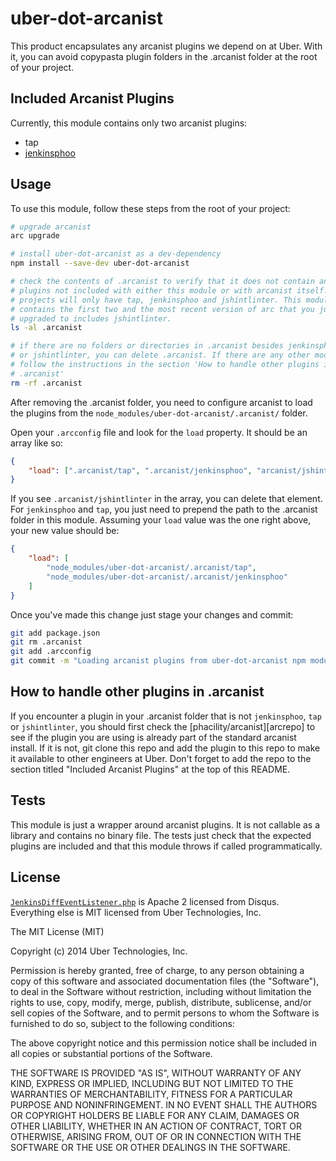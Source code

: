 uber-dot-arcanist
=================

This product encapsulates any arcanist plugins we depend on at Uber. With it,
you can avoid copypasta plugin folders in the .arcanist folder at the root of
your project.

Included Arcanist Plugins
-------------------------

Currently, this module contains only two arcanist plugins:
* tap
* [jenkinsphoo][jenkinsphoo]

Usage
-----

To use this module, follow these steps from the root of your project:

```bash
# upgrade arcanist
arc upgrade

# install uber-dot-arcanist as a dev-dependency
npm install --save-dev uber-dot-arcanist

# check the contents of .arcanist to verify that it does not contain any
# plugins not included with either this module or with arcanist itself. Most
# projects will only have tap, jenkinsphoo and jshintlinter. This module
# contains the first two and the most recent version of arc that you just
# upgraded to includes jshintlinter.
ls -al .arcanist

# if there are no folders or directories in .arcanist besides jenkinsphoo, tap
# or jshintlinter, you can delete .arcanist. If there are any other modules,
# follow the instructions in the section 'How to handle other plugins in
# .arcanist'
rm -rf .arcanist
```

After removing the .arcanist folder, you need to configure arcanist to load the
plugins from the `node_modules/uber-dot-arcanist/.arcanist/` folder.

Open your `.arcconfig` file and look for the `load` property. It should be an
array like so:

```json
{
    "load": [".arcanist/tap", ".arcanist/jenkinsphoo", "arcanist/jshintlinter"]
}
```

If you see `.arcanist/jshintlinter` in the array, you can delete that element.
For `jenkinsphoo` and `tap`, you just need to prepend the path to the .arcanist
folder in this module. Assuming your `load` value was the one right above, your
new value should be:

```json
{
    "load": [
        "node_modules/uber-dot-arcanist/.arcanist/tap",
        "node_modules/uber-dot-arcanist/.arcanist/jenkinsphoo"
    ]
}
```

Once you've made this change just stage your changes and commit:

```bash
git add package.json
git rm .arcanist
git add .arcconfig
git commit -m "Loading arcanist plugins from uber-dot-arcanist npm module"
```

How to handle other plugins in .arcanist
----------------------------------------

If you encounter a plugin in your .arcanist folder that is not `jenkinsphoo`,
`tap` or `jshintlinter`, you should first check the [phacility/arcanist][arcrepo]
to see if the plugin you are using is already part of the standard arcanist
install. If it is not, git clone this repo and add the plugin to this repo to
make it available to other engineers at Uber. Don't forget to add the repo to
the section titled "Included Arcanist Plugins" at the top of this README.

Tests
-----

This module is just a wrapper around arcanist plugins. It is not callable as a
library and contains no binary file. The tests just check that the expected
plugins are included and that this module throws if called programmatically.

License
-------

[`JenkinsDiffEventListener.php`][jenkinsphoo] is Apache 2 licensed from
Disqus. Everything else is MIT licensed from Uber Technologies, Inc.

The MIT License (MIT)

Copyright (c) 2014 Uber Technologies, Inc.

Permission is hereby granted, free of charge, to any person obtaining a copy
of this software and associated documentation files (the "Software"), to deal
in the Software without restriction, including without limitation the rights
to use, copy, modify, merge, publish, distribute, sublicense, and/or sell
copies of the Software, and to permit persons to whom the Software is
furnished to do so, subject to the following conditions:

The above copyright notice and this permission notice shall be included in
all copies or substantial portions of the Software.

THE SOFTWARE IS PROVIDED "AS IS", WITHOUT WARRANTY OF ANY KIND, EXPRESS OR
IMPLIED, INCLUDING BUT NOT LIMITED TO THE WARRANTIES OF MERCHANTABILITY,
FITNESS FOR A PARTICULAR PURPOSE AND NONINFRINGEMENT. IN NO EVENT SHALL THE
AUTHORS OR COPYRIGHT HOLDERS BE LIABLE FOR ANY CLAIM, DAMAGES OR OTHER
LIABILITY, WHETHER IN AN ACTION OF CONTRACT, TORT OR OTHERWISE, ARISING FROM,
OUT OF OR IN CONNECTION WITH THE SOFTWARE OR THE USE OR OTHER DEALINGS IN
THE SOFTWARE.


[jenkinsphoo]: https://github.com/disqus/disqus-arcanist/blob/master/src/event/JenkinsDiffEventListener.php

